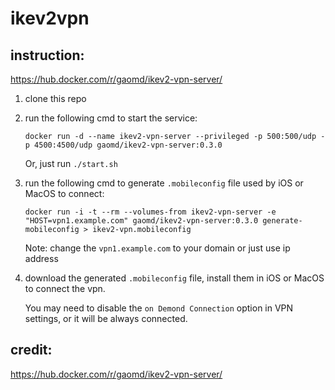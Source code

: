# ikev2vpn

## instruction:
https://hub.docker.com/r/gaomd/ikev2-vpn-server/

1. clone this repo

2. run the following cmd to start the service:

    ```
    docker run -d --name ikev2-vpn-server --privileged -p 500:500/udp -p 4500:4500/udp gaomd/ikev2-vpn-server:0.3.0
    ```
  
    Or, just run `./start.sh`

3. run the following cmd to generate `.mobileconfig` file used by iOS or MacOS to connect:

    ```
    docker run -i -t --rm --volumes-from ikev2-vpn-server -e "HOST=vpn1.example.com" gaomd/ikev2-vpn-server:0.3.0 generate-mobileconfig > ikev2-vpn.mobileconfig
    ```
    
    Note: change the `vpn1.example.com` to your domain or just use ip address

4. download the generated `.mobileconfig` file, install them in iOS or MacOS to connect the vpn.

    You may need to disable the `on Demond Connection` option in VPN settings, or it will be always connected.
  
## credit:
https://hub.docker.com/r/gaomd/ikev2-vpn-server/
